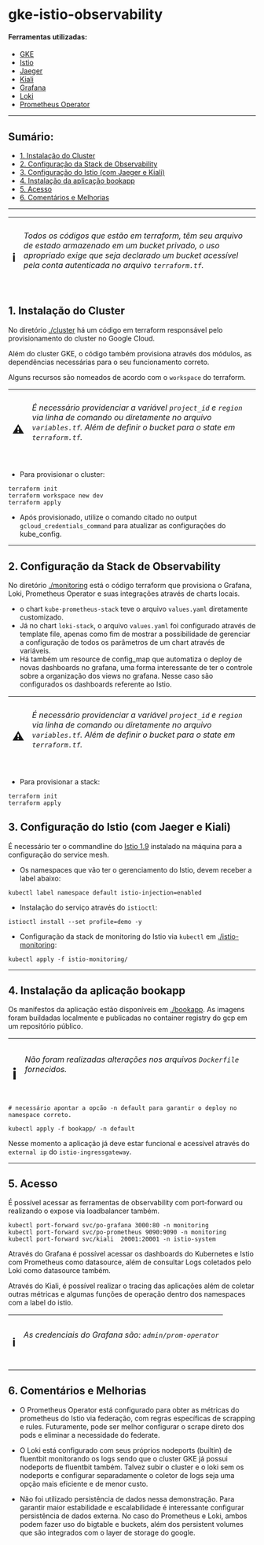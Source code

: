 # gke-istio-observability

#### Ferramentas utilizadas:

- [GKE]([bookapp/bookapp.yaml](https://cloud.google.com/kubernetes-engine?hl=pt-br))
- [Istio](https://istio.io/)
- [Jaeger](https://www.jaegertracing.io/)
- [Kiali](https://kiali.io/)
- [Grafana](https://grafana.com/oss/grafana/)
- [Loki](https://grafana.com/oss/loki/)
- [Prometheus Operator](https://github.com/prometheus-operator/prometheus-operator)

---
## Sumário:

  - [1. Instalação do Cluster](#1-instalação-do-cluster)
  - [2. Configuração da Stack de Observability](#2-configuração-da-stack-de-observability)
  - [3. Configuração do Istio (com Jaeger e Kiali)](#3-configuração-do-istio-com-jaeger-e-kiali)
  - [4. Instalação da aplicação bookapp](#4-instalação-da-aplicação-bookapp)
  - [5. Acesso](#5-acesso)
  - [6. Comentários e Melhorias](#6-comentários-e-melhorias)

---

  | <h2> :information_source: | <h6> Todos os códigos que estão em terraform, têm seu arquivo de estado armazenado em um bucket privado, o uso apropriado exige que seja declarado um bucket acessível pela conta autenticada no arquivo `terraform.tf`. |
   :-:|:-

  ## 1. Instalação do Cluster

  No diretório [./cluster](./cluster) há um código em terraform responsável pelo provisionamento do cluster no Google Cloud.

  Além do cluster GKE, o código também provisiona através dos módulos, as dependências necessárias para o seu funcionamento correto.

  Alguns recursos são nomeados de acordo com o `workspace` do terraform.


| <h2> :warning: | <h6> É necessário providenciar a variável `project_id` e `region` via linha de comando ou diretamente no arquivo `variables.tf`. Além de definir o bucket para o state em `terraform.tf`. |
 :-:|:-

  - Para provisionar o cluster:

  ```shell
  terraform init
  terraform workspace new dev
  terraform apply
  ```

  - Após provisionado, utilize o comando citado no output `gcloud_credentials_command` para atualizar as configurações do kube_config.


---

  ## 2. Configuração da Stack de Observability

 No diretório [./monitoring](./monitoring) está o código terraform que provisiona o Grafana, Loki, Prometheus Operator e suas integrações através de charts locais.

 - o chart `kube-prometheus-stack` teve o arquivo `values.yaml` diretamente customizado.
 - Já no chart `loki-stack`, o arquivo `values.yaml` foi configurado através de template file, apenas como fim de mostrar a possibilidade de gerenciar a configuração de todos os parâmetros de um chart através de variáveis.
 - Há também um resource de config_map que automatiza o deploy de novas dashboards no grafana, uma forma interessante de ter o controle sobre a organização dos views no grafana. Nesse caso são configurados os dashboards referente ao Istio.

| <h2> :warning: | <h6> É necessário providenciar a variável `project_id` e `region` via linha de comando ou diretamente no arquivo `variables.tf`. Além de definir o bucket para o state em `terraform.tf`. |
 :-:|:-

  - Para provisionar a stack:

  ```shell
  terraform init
  terraform apply
  ```

 ## 3. Configuração do Istio (com Jaeger e Kiali)

  É necessário ter o commandline do [Istio 1.9](https://istio.io/latest/docs/setup/getting-started/) instalado na máquina para a configuração do service mesh.

 - Os namespaces que vão ter o gerenciamento do Istio, devem receber a label abaixo:

  ```shell
  kubectl label namespace default istio-injection=enabled
  ```

 - Instalação do serviço através do `istioctl`:

 ```shell
 istioctl install --set profile=demo -y
 ```

 - Configuração da stack de monitoring do Istio via `kubectl` em [./istio-monitoring](./istio-monitoring):
  
```shell
kubectl apply -f istio-monitoring/
```

---

 ## 4. Instalação da aplicação bookapp

 Os manifestos da aplicação estão disponíveis em [./bookapp](./bookapp). As imagens foram buildadas localmente e publicadas no container registry do gcp em um repositório público.

  | <h1> :information_source: | <h6> Não foram realizadas alterações nos arquivos `Dockerfile` fornecidos. |
  :-:|:-

```shell
# necessário apontar a opcão -n default para garantir o deploy no namespace correto.

kubectl apply -f bookapp/ -n default 
```
Nesse momento a aplicação já deve estar funcional e acessível através do `external ip` do `istio-ingressgateway`.

---

## 5. Acesso

É possível acessar as ferramentas de observability com port-forward ou realizando o expose via loadbalancer também.

```shell
kubectl port-forward svc/po-grafana 3000:80 -n monitoring
kubectl port-forward svc/po-prometheus 9090:9090 -n monitoring
kubectl port-forward svc/kiali  20001:20001 -n istio-system
```

Através do Grafana é possível acessar os dashboards do Kubernetes e Istio com Prometheus como datasource, além de consultar Logs coletados pelo Loki como datasource também.

Através do Kiali, é possível realizar o tracing das aplicações além de coletar outras métricas e algumas funções de operação dentro dos namespaces com a label do istio.

 | <h2> :information_source: | <h6> As credenciais do Grafana são: `admin/prom-operator` |
  :-:|:-
---

## 6. Comentários e Melhorias

- O Prometheus Operator está configurado para obter as métricas do prometheus do Istio via federação, com regras específicas de scrapping e rules. Futuramente, pode ser melhor configurar o scrape direto dos pods e eliminar a necessidade do federate.

- O Loki está configurado com seus próprios nodeports (builtin) de fluentbit monitorando os logs sendo que o cluster GKE já possui nodeports de fluentbit também. Talvez subir o cluster e o loki sem os nodeports e configurar separadamente o coletor de logs seja uma opção mais eficiente e de menor custo.

- Não foi utilizado persistência de dados nessa demonstração. Para garantir maior estabilidade e escalabilidade é interessante configurar persistência de dados externa. No caso do Prometheus e Loki, ambos podem fazer uso do bigtable e buckets, além dos persistent volumes que são integrados com o layer de storage do google.
